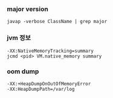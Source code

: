 ### major version
    javap -verbose ClassName | grep major

### jvm 정보
    -XX:NativeMemoryTracking=summary
    jcmd <pid> VM.native_memory summary

### oom dump
    -XX:+HeapDumpOnOutOfMemoryError
    -XX:HeapDumpPath=/var/log